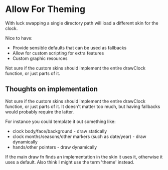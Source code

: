 Allow For Theming
=================

With luck swapping a single directory path will load a different skin for the clock.

Nice to have:
* Provide sensible defaults that can be used as fallbacks
* Allow for custom scripting for extra features
* Custom graphic resources

Not sure if the custom skins should implement the entire drawClock function, or just parts of it.


Thoughts on implementation
--------------------------

Not sure if the custom skins should implement the entire drawClock function, or just parts of it.
It doesn't matter too much, but having fallbacks would probably require the latter.

For instance you could template it out something like:

* clock body/face/background - draw statically
* clock months/seasons/other markers (such as date/year) - draw dynamically
* hands/other pointers - draw dynamically

If the main draw fn finds an implementation in the skin it uses it, otherwise it uses a default.
Also think I might use the term 'theme' instead.
